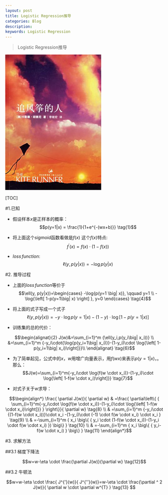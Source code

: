 ```yaml
---
layout: post
title: Logistic Regression推导
categories: Blog
description: 
keywords: Logistic Regression
---
```


> Logistic Regression推导

![](/images/blog/the-kite-runner.png)

[TOC]

#1.已知
+ 假设样本$x$是正样本的概率：
$$p(y=1|x) = \frac{1}{1+e^{-(wx+b)}}
\tag{1}$$

+ 将上面这个$sigmoid$函数看做是$f(x)$
这个$f(x)$特点:
$$f^{'}(x)=f(x)\cdot \big( 1-f(x) \big)
\tag{2}$$

+ $loss \, function$:
$$\ell(y, p(y|x))=-\log{p(y|x)}
\tag{3}$$ 

#2. 推导过程

+ 上面的$loss \, function$等价于
$$\ell(y, p(y|x))=\begin{cases}
            -\log{p(y=1 \big| x)}, \qquad y=1 \\
            -\log{\left[ 1-p(y=1\big| x) \right] }, y=0
            \end{cases}
\tag{4}$$

+ 将上面的式子写成一个式子
$$\ell(y, p(y|x))=-y\cdot{\log{p(y=1\big| x)}}-(1-y)\cdot{\log{\left[ 1-p(y=1\big| x)\right]}}
\tag{5}$$

+ 训练集的总的代价：

$$\begin{alignat}{2}
J(w)&=\sum_{i=1}^m {\ell(y_i,p(y_i\big| x_i))}  \\
&=\sum_{i=1}^m {-y_i\cdot{\log{p(y_i=1\big| x_i)}}-(1-y_i)\cdot  \log{\left[ 1-p(y_i=1\big| x_i)\right]}}\\
\end{alignat}
\tag{6}$$

+ 为了简单起见，公式中的$x$，$w$用增广向量表示，用$f(wx)$来表示$p(y=1|x)$，。那么：
$$J(w)=\sum_{i=1}^m{-y_i\cdot \log{f(w \cdot x_i)}-(1-y_i)\cdot  \log{\left[ 1-f(w \cdot x_i)\right]}}
\tag{7}$$

+ 对式子关于$w$求导：

$$\begin{align*}
\frac{ \partial J(w)}{ 
\partial w} & =\frac{ \partial\left\{ { \sum_{i=1}^m{-y_i\cdot \log{f(w \cdot x_i)}-(1-y_i)\cdot  \log{\left[ 1-f(w \cdot x_i)\right]}} } \right\}}{ \partial w}	\tag{8} \\
&	=\sum_{i=1}^m {-y_i\cdot {(1-f(w \cdot x_i))}\cdot x_i -(1-y_i)\cdot (-1) \cdot f(w \cdot x_i) \cdot x_i }	\tag{9} \\
&	=-\sum_{i=1}^m { x_i \big\{ { y_i \cdot (1-f(w \cdot x_i))-(1-y_i \cdot f(w \cdot x_i) }) \big\} } \tag{10} \\
&	=-\sum_{i=1}^m { x_i \big\{ { y_i-f(w \cdot x_i) } \big\} } 
\tag{11}	
\end{align*}$$


#3. 求解方法

##3.1 梯度下降法

$$w=w-\eta \cdot \frac{\partial J(w)}{\partial w}
\tag{12}$$

##3.2 牛顿法

$$w=w-\eta \cdot \frac{ J^{'}(w)}{ J^{''}(w)}=w-\eta \cdot \frac{\partial ^ 2 J(w)}{ \partial w \cdot \partial w^{T}  }  \tag{13}
$$






